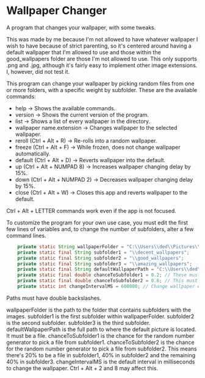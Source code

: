 # Wallpaper Changer
A program that changes your wallpaper, with some tweaks.

This was made by me because I'm not allowed to have whatever wallpaper I wish to have because of strict parenting, so it's centered around having a default wallpaper that I'm allowed to use and those within the good_wallpapers folder are those I'm not allowed to use.
This only supports .png and .jpg, although it's fairly easy to implement other image extensions. I, however, did not test it.

This program can change your wallpaper by picking random files from one or more folders, with a specific weight by subfolder. These are the available commands:

- help -> Shows the available commands.
- version -> Shows the current version of the program.
- list -> Shows a list of every wallpaper in the directory.
- wallpaper name.extension -> Changes wallpaper to the selected wallpaper.
- reroll (Ctrl + Alt + R) -> Re-rolls into a random wallpaper.
- freeze (Ctrl + Alt + F) -> While frozen, does not change wallpaper automatically.
- default (Ctrl + Alt + D) -> Reverts wallpaper into the default.
- up (Ctrl + Alt + NUMPAD 8) -> Increases wallpaper changing delay by 15%.
- down (Ctrl + Alt + NUMPAD 2) -> Decreases wallpaper changing delay by 15%.
- close (Ctrl + Alt + W) -> Closes this app and reverts wallpaper to the default.

Ctrl + Alt + LETTER commands work even if the app is not focused.

To customize the program for your own use case, you must edit the first few lines of variables and, to change the number of subfolders, alter a few command lines.
```java
	private static String wallpaperFolder = "C:\\Users\\ded\\Pictures\\wallpapers\\good_wallpapers";
	private static final String subfolder1 = "\\decent_wallpapers";
	private static final String subfolder2 = "\\good_wallpapers";
	private static final String subfolder3 = "\\amazing_wallpapers";
	private static final String defaultWallpaperPath = "C:\\Users\\ded\\Pictures\\wallpapers\\rabbito.jpg";
	private static final double chanceToSubfolder1 = 0.2; // These must be between 0 and 1
	private static final double chanceToSubfolder2 = 0.6; // This must be higher than chanceToSubfolder1
	private static int changeIntervalMS = 600000; // Change wallpaper every ten minutes (600000 ms)
```

Paths must have double backslashes.

wallpaperFolder is the path to the folder that contains subfolders with the images.
subfolder1 is the first subfolder within wallpaperFolder.
subfolder2 is the second subfolder.
subfolder3 is the third subfolder.
defaultWallpaperPath is the full path to where the default picture is located. It must be a file.
chanceToSubfolder1 is the chance for the random number generator to pick a file from subfolder1.
chanceToSubfolder2 is the chance for the random number generator to pick a file from subfolder2. This means there's 20% to be a file in subfolder1, 40% in subfolder2 and the remaining 40% in subfolder3.
changeIntervalMS is the default interval in milliseconds to change the wallpaper. Ctrl + Alt + 2 and 8 may affect this.

